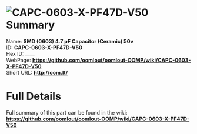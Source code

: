
![CAPC-0603-X-PF47D-V50](https://github.com/oomlout/oomlout-OOMP/blob/master/parts/CAPC-0603-X-PF47D-V50/CAPC-0603-X-PF47D-V50_420.jpg)   
Summary
=================
  
Name: __SMD (0603) 4.7 pF Capacitor (Ceramic) 50v__    
ID: __CAPC-0603-X-PF47D-V50__   
Hex ID: ____   
WebPage: __https://github.com/oomlout/oomlout-OOMP/wiki/CAPC-0603-X-PF47D-V50__   
Short URL: __http://oom.lt/__   

Full Details
==========================
Full summary of this part can be found in the wiki:   
__https://github.com/oomlout/oomlout-OOMP/wiki/CAPC-0603-X-PF47D-V50__    

